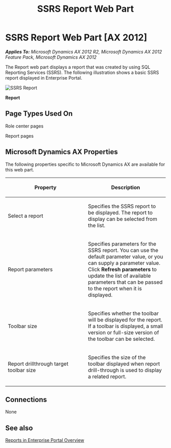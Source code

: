 ﻿---
title: SSRS Report Web Part
TOCTitle: Report
ms:assetid: 97845ae3-b3b0-4cee-b87d-2fcfedaf9687
ms:mtpsurl: https://msdn.microsoft.com/en-us/library/Cc606413(v=AX.60)
ms:contentKeyID: 35245510
ms.date: 11/07/2012
mtps_version: v=AX.60
---

# SSRS Report Web Part [AX 2012]


_**Applies To:** Microsoft Dynamics AX 2012 R2, Microsoft Dynamics AX 2012 Feature Pack, Microsoft Dynamics AX 2012_

The Report web part displays a report that was created by using SQL Reporting Services (SSRS). The following illustration shows a basic SSRS report displayed in Enterprise Portal.

![SSRS Report](images/Cc606413.EP_DynamicsSRSReport(AX.60).gif "SSRS Report")

**Report**

## Page Types Used On

Role center pages

Report pages

## Microsoft Dynamics AX Properties

The following properties specific to Microsoft Dynamics AX are available for this web part.

<table>
<colgroup>
<col style="width: 50%" />
<col style="width: 50%" />
</colgroup>
<thead>
<tr class="header">
<th><p>Property</p></th>
<th><p>Description</p></th>
</tr>
</thead>
<tbody>
<tr class="odd">
<td><p>Select a report</p></td>
<td><p>Specifies the SSRS report to be displayed. The report to display can be selected from the list.</p></td>
</tr>
<tr class="even">
<td><p>Report parameters</p></td>
<td><p>Specifies parameters for the SSRS report. You can use the default parameter value, or you can supply a parameter value. Click <strong>Refresh parameters</strong> to update the list of available parameters that can be passed to the report when it is displayed.</p></td>
</tr>
<tr class="odd">
<td><p>Toolbar size</p></td>
<td><p>Specifies whether the toolbar will be displayed for the report. If a toolbar is displayed, a small version or full-size version of the toolbar can be selected.</p></td>
</tr>
<tr class="even">
<td><p>Report drillthrough target toolbar size</p></td>
<td><p>Specifies the size of the toolbar displayed when report drill-through is used to display a related report.</p></td>
</tr>
</tbody>
</table>


## Connections

None

## See also

[Reports in Enterprise Portal Overview](reports-in-enterprise-portal-overview.md)

